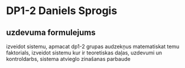 # DP1-2 Daniels Sprogis

## uzdevuma formulejums

izveidot sistemu, apmacat dp1-2 grupas audzekņus matematiskat temu faktorials, izveidot sistemu kur ir teoretiskas daļas, uzdevumi un kontroldarbs, sistema atvieglo zinašanas parbaude

